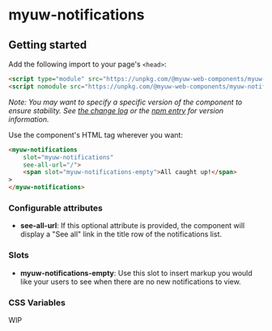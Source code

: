 # myuw-notifications

## Getting started

Add the following import to your page's `<head>`:

```html
<script type="module" src="https://unpkg.com/@myuw-web-components/myuw-notifications@^1?module"></script>
<script nomodule src="https://unpkg.com/@myuw-web-components/myuw-notifications@^1"></script>
```

*Note: You may want to specify a specific version of the component to ensure stability. See [the change log](CHANGELOG.md) or the [npm entry](https://www.npmjs.com/package/@myuw-web-components/myuw-notifications) for version information.*

Use the component's HTML tag wherever you want:

```HTML
<myuw-notifications
    slot="myuw-notifications"
    see-all-url="/">
    <span slot="myuw-notifications-empty">All caught up!</span>
>
</myuw-notifications>
```

### Configurable attributes

- **see-all-url**: If this optional attribute is provided, the component will display a "See all" link in the title row of the notifications list.

### Slots

- **myuw-notifications-empty**: Use this slot to insert markup you would like your users to see when there are no new notifications to view. 

### CSS Variables

WIP
